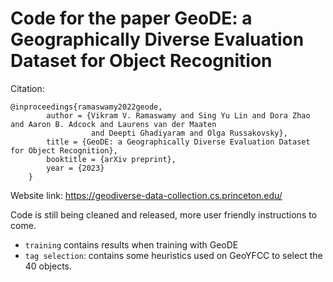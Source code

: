 # Code for the paper GeoDE: a Geographically Diverse Evaluation Dataset for Object Recognition

Citation: 

```
@inproceedings{ramaswamy2022geode,
        author = {Vikram V. Ramaswamy and Sing Yu Lin and Dora Zhao and Aaron B. Adcock and Laurens van der Maaten
                  and Deepti Ghadiyaram and Olga Russakovsky},
        title = {GeoDE: a Geographically Diverse Evaluation Dataset for Object Recognition},
        booktitle = {arXiv preprint},
        year = {2023}
    }

```

Website link: https://geodiverse-data-collection.cs.princeton.edu/

Code is still being cleaned and released, more user friendly instructions to come. 

- `training` contains results when training with GeoDE
- `tag selection`: contains some heuristics used on GeoYFCC to select the 40 objects. 
